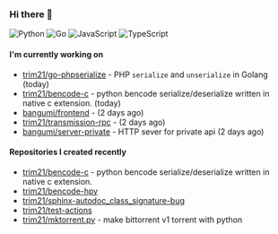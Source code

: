 ### Hi there 👋

![Python](https://img.shields.io/badge/python-3670A0?style=for-the-badge&logo=python&logoColor=ffdd54)
![Go](https://img.shields.io/badge/go-%2300ADD8.svg?style=for-the-badge&logo=go&logoColor=white)
![JavaScript](https://img.shields.io/badge/javascript-%23323330.svg?style=for-the-badge&logo=javascript&logoColor=%23F7DF1E)
![TypeScript](https://img.shields.io/badge/typescript-%23007ACC.svg?style=for-the-badge&logo=typescript&logoColor=white)

#### I'm currently working on

- [trim21/go-phpserialize](https://github.com/trim21/go-phpserialize) - PHP `serialize` and `unserialize` in Golang (today)
- [trim21/bencode-c](https://github.com/trim21/bencode-c) - python bencode serialize/deserialize written in native c extension. (today)
- [bangumi/frontend](https://github.com/bangumi/frontend) -  (2 days ago)
- [trim21/transmission-rpc](https://github.com/trim21/transmission-rpc) -  (2 days ago)
- [bangumi/server-private](https://github.com/bangumi/server-private) - HTTP sever for private api (2 days ago)

#### Repositories I created recently

- [trim21/bencode-c](https://github.com/trim21/bencode-c) - python bencode serialize/deserialize written in native c extension.
- [trim21/bencode-hpy](https://github.com/trim21/bencode-hpy)
- [trim21/sphinx-autodoc_class_signature-bug](https://github.com/trim21/sphinx-autodoc_class_signature-bug)
- [trim21/test-actions](https://github.com/trim21/test-actions)
- [trim21/mktorrent.py](https://github.com/trim21/mktorrent.py) - make bittorrent v1 torrent with python
